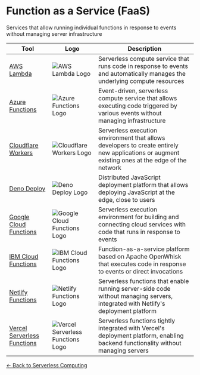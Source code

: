 # Function as a Service (FaaS)

Services that allow running individual functions in response to events without managing server infrastructure

| Tool | Logo | Description |
|------|------|-------------|
| [AWS Lambda](https://aws.amazon.com/lambda/) | ![AWS Lambda Logo](/logos/cloud/serverless/aws-lambda.png) | Serverless compute service that runs code in response to events and automatically manages the underlying compute resources |
| [Azure Functions](https://azure.microsoft.com/en-us/services/functions/) | ![Azure Functions Logo](/logos/cloud/serverless/azure-functions.png) | Event-driven, serverless compute service that allows executing code triggered by various events without managing infrastructure |
| [Cloudflare Workers](https://workers.cloudflare.com/) | ![Cloudflare Workers Logo](/logos/cloud/serverless/cloudflare-workers.png) | Serverless execution environment that allows developers to create entirely new applications or augment existing ones at the edge of the network |
| [Deno Deploy](https://deno.com/deploy) | ![Deno Deploy Logo](/logos/cloud/serverless/deno-deploy.png) | Distributed JavaScript deployment platform that allows deploying JavaScript at the edge, close to users |
| [Google Cloud Functions](https://cloud.google.com/functions) | ![Google Cloud Functions Logo](/logos/cloud/serverless/google-cloud-functions.png) | Serverless execution environment for building and connecting cloud services with code that runs in response to events |
| [IBM Cloud Functions](https://www.ibm.com/cloud/functions) | ![IBM Cloud Functions Logo](/logos/cloud/serverless/ibm-cloud-functions.png) | Function-as-a-service platform based on Apache OpenWhisk that executes code in response to events or direct invocations |
| [Netlify Functions](https://www.netlify.com/products/functions/) | ![Netlify Functions Logo](/logos/cloud/serverless/netlify-functions.png) | Serverless functions that enable running server-side code without managing servers, integrated with Netlify's deployment platform |
| [Vercel Serverless Functions](https://vercel.com/docs/serverless-functions/introduction) | ![Vercel Serverless Functions Logo](/logos/cloud/serverless/vercel-serverless-functions.png) | Serverless functions tightly integrated with Vercel's deployment platform, enabling backend functionality without managing servers |

[← Back to Serverless Computing](../)

